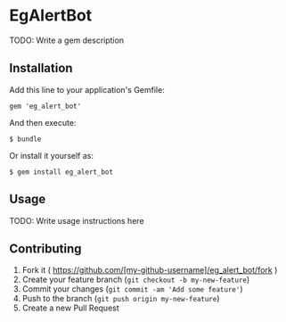 # EgAlertBot

TODO: Write a gem description

## Installation

Add this line to your application's Gemfile:

    gem 'eg_alert_bot'

And then execute:

    $ bundle

Or install it yourself as:

    $ gem install eg_alert_bot

## Usage

TODO: Write usage instructions here

## Contributing

1. Fork it ( https://github.com/[my-github-username]/eg_alert_bot/fork )
2. Create your feature branch (`git checkout -b my-new-feature`)
3. Commit your changes (`git commit -am 'Add some feature'`)
4. Push to the branch (`git push origin my-new-feature`)
5. Create a new Pull Request

